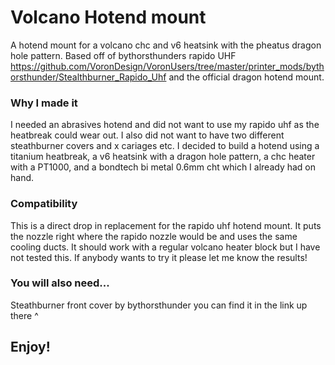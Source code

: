 
# Volcano Hotend mount

A hotend mount for a volcano chc and v6 heatsink with the pheatus dragon hole pattern. Based off of bythorsthunders rapido UHF https://github.com/VoronDesign/VoronUsers/tree/master/printer_mods/bythorsthunder/Stealthburner_Rapido_Uhf and the official dragon hotend mount. 

### Why I made it

I needed an abrasives hotend and did not want to use my rapido uhf as the heatbreak could wear out. I also did not want to have two different steathburner covers and x cariages etc. I decided to build a hotend using a titanium heatbreak, a v6 heatsink with a dragon hole pattern, a chc heater with a PT1000, and a bondtech bi metal 0.6mm cht which I already had on hand.

### Compatibility

This is a direct drop in replacement for the rapido uhf hotend mount. It puts the nozzle right where the rapido nozzle would be and uses the same cooling ducts. It should work with a regular volcano heater block but I have not tested this. If anybody wants to try it please let me know the results!

### You will also need...
Steathburner front cover by bythorsthunder you can find it in the link up there ^

## Enjoy!
